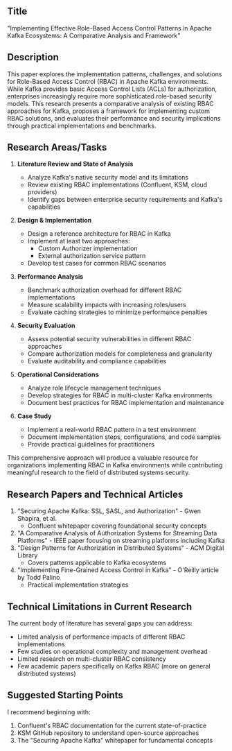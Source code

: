 
## Title

"Implementing Effective Role-Based Access Control Patterns in Apache Kafka Ecosystems: A Comparative Analysis and Framework"

## Description

This paper explores the implementation patterns, challenges, and solutions for Role-Based Access Control (RBAC) in Apache Kafka environments. While Kafka provides basic Access Control Lists (ACLs) for authorization, enterprises increasingly require more sophisticated role-based security models. This research presents a comparative analysis of existing RBAC approaches for Kafka, proposes a framework for implementing custom RBAC solutions, and evaluates their performance and security implications through practical implementations and benchmarks.

## Research Areas/Tasks

1. **Literature Review and State of Analysis**
    
    - Analyze Kafka's native security model and its limitations
    - Review existing RBAC implementations (Confluent, KSM, cloud providers)
    - Identify gaps between enterprise security requirements and Kafka's capabilities
2. **Design & Implementation**
    
    - Design a reference architecture for RBAC in Kafka
    - Implement at least two approaches:
        - Custom Authorizer implementation
        - External authorization service pattern
    - Develop test cases for common RBAC scenarios
3. **Performance Analysis**
    
    - Benchmark authorization overhead for different RBAC implementations
    - Measure scalability impacts with increasing roles/users
    - Evaluate caching strategies to minimize performance penalties
4. **Security Evaluation**
    
    - Assess potential security vulnerabilities in different RBAC approaches
    - Compare authorization models for completeness and granularity
    - Evaluate auditability and compliance capabilities
5. **Operational Considerations**
    
    - Analyze role lifecycle management techniques
    - Develop strategies for RBAC in multi-cluster Kafka environments
    - Document best practices for RBAC implementation and maintenance
6. **Case Study**
    
    - Implement a real-world RBAC pattern in a test environment
    - Document implementation steps, configurations, and code samples
    - Provide practical guidelines for practitioners

This comprehensive approach will produce a valuable resource for organizations implementing RBAC in Kafka environments while contributing meaningful research to the field of distributed systems security.

## Research Papers and Technical Articles

1. "Securing Apache Kafka: SSL, SASL, and Authorization" - Gwen Shapira, et al.
    - Confluent whitepaper covering foundational security concepts
2. "A Comparative Analysis of Authorization Systems for Streaming Data Platforms" - IEEE paper focusing on streaming platforms including Kafka
3. "Design Patterns for Authorization in Distributed Systems" - ACM Digital Library
    - Covers patterns applicable to Kafka ecosystems
4. "Implementing Fine-Grained Access Control in Kafka" - O'Reilly article by Todd Palino
    - Practical implementation strategies

## Technical Limitations in Current Research

The current body of literature has several gaps you can address:

- Limited analysis of performance impacts of different RBAC implementations
- Few studies on operational complexity and management overhead
- Limited research on multi-cluster RBAC consistency
- Few academic papers specifically on Kafka RBAC (more on general distributed systems)

## Suggested Starting Points

I recommend beginning with:

1. Confluent's RBAC documentation for the current state-of-practice
2. KSM GitHub repository to understand open-source approaches
3. The "Securing Apache Kafka" whitepaper for fundamental concepts